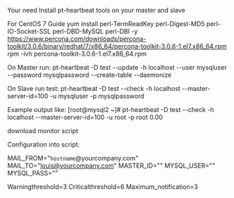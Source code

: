 Your need Install pt-heartbeat tools on your master and slave

For CentOS 7 Guide
yum install perl-TermReadKey perl-Digest-MD5 perl-IO-Socket-SSL perl-DBD-MySQL perl-DBI -y
https://www.percona.com/downloads/percona-toolkit/3.0.6/binary/redhat/7/x86_64/percona-toolkit-3.0.6-1.el7.x86_64.rpm
rpm -ivh percona-toolkit-3.0.6-1.el7.x86_64.rpm

On Master run:
pt-heartbeat -D test --update -h localhost --user mysqluser --password mysqlpassword --create-table --daemonize


On Slave run test:
pt-heartbeat -D test --check -h localhost --master-server-id=100 -u mysqluser -p mysqlpassword

Example output like:
[root@mysql2 ~]# pt-heartbeat -D test --check -h localhost --master-server-id=100 -u root -p root
0.00

download monitor script

Configuration into script:

MAIL_FROM="`hostname`@yourcompany.com"
MAIL_TO="louis@yourcompany.com"
MASTER_ID=""
MYSQL_USER=""
MYSQL_PASS=""

Warningthreshold=3
Criticalthreshold=6
Maximum_notification=3




